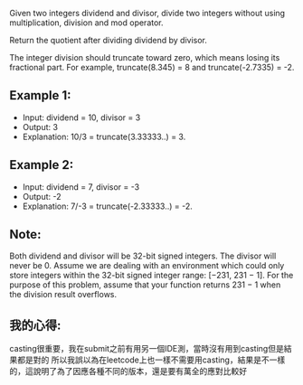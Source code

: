 Given two integers dividend and divisor, divide two integers without using multiplication, division and mod operator.

Return the quotient after dividing dividend by divisor.

The integer division should truncate toward zero, which means losing its fractional part. For example, truncate(8.345) = 8 and truncate(-2.7335) = -2.

## Example 1:

* Input: dividend = 10, divisor = 3
* Output: 3
* Explanation: 10/3 = truncate(3.33333..) = 3.
## Example 2:

* Input: dividend = 7, divisor = -3
* Output: -2
* Explanation: 7/-3 = truncate(-2.33333..) = -2.
## Note:

Both dividend and divisor will be 32-bit signed integers.
The divisor will never be 0.
Assume we are dealing with an environment which could only store integers within the 32-bit signed integer range: [−231,  231 − 1]. For the purpose of this problem, assume that your function returns 231 − 1 when the division result overflows.

## 我的心得:
casting很重要，我在submit之前有用另一個IDE測，當時沒有用到casting但是結果都是對的
所以我誤以為在leetcode上也一樣不需要用casting，結果是不一樣的，這說明了為了因應各種不同的版本，還是要有萬全的應對比較好